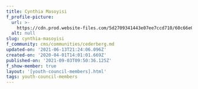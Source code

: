 ```yaml
---
title: Cynthia Masoyisi
f_profile-picture:
  url: >-
    https://cdn.prod.website-files.com/5d2709341443e07ee7ccd710/60c66e0eba3a28d516ba448e_Cynthia%20Masoyisi.jpeg
  alt: null
slug: cynthia-masoyisi
f_community: cms/communities/cederberg.md
updated-on: '2021-06-13T21:24:06.096Z'
created-on: '2020-04-01T14:01:01.669Z'
published-on: '2021-09-03T09:50:36.125Z'
f_show-member: true
layout: '[youth-council-members].html'
tags: youth-council-members
---
```



